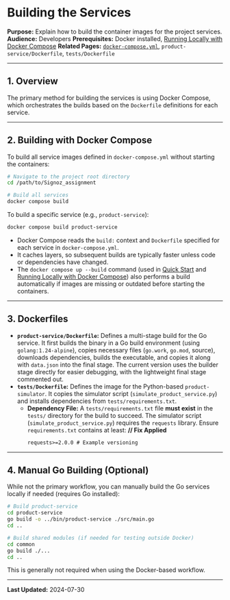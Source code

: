 # Building the Services

**Purpose:** Explain how to build the container images for the project services.
**Audience:** Developers
**Prerequisites:** Docker installed, [Running Locally with Docker Compose](./Running_Locally_with_Docker_Compose.md)
**Related Pages:** [`docker-compose.yml`](../../docker-compose.yml), `product-service/Dockerfile`, `tests/Dockerfile`

---

## 1. Overview

The primary method for building the services is using Docker Compose, which orchestrates the builds based on the `Dockerfile` definitions for each service.

---

## 2. Building with Docker Compose

To build all service images defined in `docker-compose.yml` without starting the containers:

```bash
# Navigate to the project root directory
cd /path/to/Signoz_assignment

# Build all services
docker compose build
```

To build a specific service (e.g., `product-service`):

```bash
docker compose build product-service
```

*   Docker Compose reads the `build:` context and `Dockerfile` specified for each service in `docker-compose.yml`.
*   It caches layers, so subsequent builds are typically faster unless code or dependencies have changed.
*   The `docker compose up --build` command (used in [Quick Start](../Quick_Start.md) and [Running Locally with Docker Compose](./Running_Locally_with_Docker_Compose.md)) also performs a build automatically if images are missing or outdated before starting the containers.

---

## 3. Dockerfiles

*   **`product-service/Dockerfile`:** Defines a multi-stage build for the Go service. It first builds the binary in a Go build environment (using `golang:1.24-alpine`), copies necessary files (`go.work`, `go.mod`, source), downloads dependencies, builds the executable, and copies it along with `data.json` into the final stage. The current version uses the builder stage directly for easier debugging, with the lightweight final stage commented out.
*   **`tests/Dockerfile`:** Defines the image for the Python-based `product-simulator`. It copies the simulator script (`simulate_product_service.py`) and installs dependencies from `tests/requirements.txt`.
    *   **Dependency File:** A `tests/requirements.txt` file **must exist** in the `tests/` directory for the build to succeed. The simulator script (`simulate_product_service.py`) requires the `requests` library. Ensure `requirements.txt` contains at least: **// Fix Applied**
        ```txt
        requests>=2.0.0 # Example versioning
        ```

---

## 4. Manual Go Building (Optional)

While not the primary workflow, you can manually build the Go services locally if needed (requires Go installed):

```bash
# Build product-service
cd product-service
go build -o ../bin/product-service ./src/main.go
cd ..

# Build shared modules (if needed for testing outside Docker)
cd common
go build ./...
cd ..
```

This is generally not required when using the Docker-based workflow.

---

**Last Updated:** 2024-07-30

